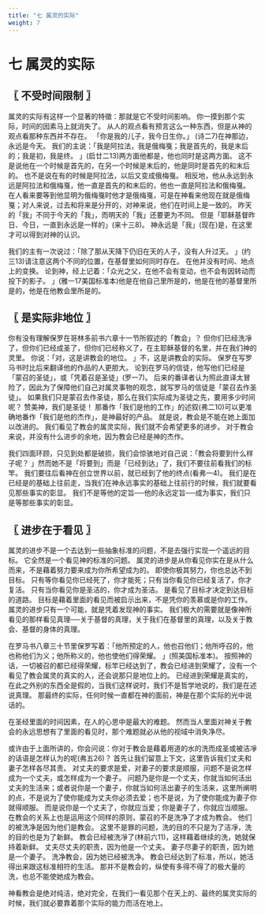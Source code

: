 ```yaml
---
title: "七 属灵的实际"
weight: 7
---
```


# 七 属灵的实际


## 〖 不受时间限制 〗

属灵的实际有这样一个显著的特徵：那就是它不受时间影响。
你一摸到那个实际，时间的因素马上就消失了。
从人的观点看有预言这么一种东西，但是从神的观点看那种东西并不存在。
「你是我的儿子，我今日生你。」
(诗二7)在神那边，永远是今天。
我们的主说：「我是阿拉法，我是俄梅戛；我是首先的，我是末后的；我是初，我是终。
」(启廿二13)两方面他都是，他也同时是这两方面。
这不是说他在一个时候是首先的，在另一个时候是末后的，他是同时是首先的和末后的。
也不是说在有的时候是阿拉法，以后又变成俄梅戛。
相反地，他从永远到永远是阿拉法和俄梅戛，他一直是首先的和末后的，他也一直是阿拉法和俄梅戛。
在人看来要等到他显明为俄梅戛时他才是俄梅戛，可是在神看来他现在就是俄梅戛；对人来说，过去和将来是分开的，对神来说，他们在时间上是一致的。
昨天的「我」不同于今天的「我」，而明天的「我」还要更为不同。
但是「耶稣基督昨日、今日，一直到永远是一样的」(来十三8)。
神永远是「我」(现在)是，在这里才可以得到对神的认识。

我们的主有一次说过：「除了那从天降下仍旧在天的人子，没有人升过天。
」(约三13)请注意这两个不同的位置，在基督里如何同时存在。
在他并没有时间、地点上的变换。
论到神，经上记着：「众光之父，在他不会有变动，也不会有因转动而投下的影子。
」(雅一17美国标准本)他是在他自己里所是的，他是在他的基督里所是的，他是在他教会里所是的。

## 〖 是实际非地位 〗

你有没有理解保罗在哥林多前书六章十一节所叙述的「教会」？
但你们已经洗凈了，但你们已经成圣了，但你们已经称义了，在主耶稣基督的名里，并在我们神的灵里。
你说：「对，这是讲教会的地位。
」不，这是讲教会的实际。
保罗在写罗马书时比后来翻译他的作品的人更胆大。
论到在罗马的信徒，他写他们已经是「蒙召的圣徒」，或「凭着召是圣徒」(罗一7)。
后来的番译者认为照此直译太冒险了，因此为了保障他们自己对属灵事物的观念，就写罗马的信徒是「蒙召去作圣徒」。
如果我们只是蒙召去作圣徒，那么在我们实际成为圣徒之先，要用多少时间呢？
赞美神，我们是圣徒！
那番作「我们是他的工作」的述叙(弗二10)可以更准确地番作「我们是他的杰作」，是神最好的产品。
就是说，教会是不能在她上面加以改进的。
我们看见了教会的属灵实际，我们就不会希望更多的进步。
对于教会来说，并没有什么进步的余地，因为教会已经是神的杰作。

我们四面环顾，只见到处都是破损，我们会惊骇地对自己说：「教会将要到什么样子呢？
」然而她不是「将要到」而是「已经到达」了，我们不要往前看我们的标竿。
我们要往后看神在创立世界以前，就已经到了他的终点(看弗一4)。
我们是在已经是的基础上往前走，当我们在神永远事实的基础上往前行的时候，我们就要看见那些事实的彰显。
我们不是等他的定旨──他的永远定旨──成为事实，我们只是等那些事实的彰显。

## 〖 进步在于看见 〗

属灵的进步不是一个去达到一些抽象标准的问题，不是去强行实现一个遥远的目标。
它全然是一个看见神的标准的问题。
属灵的进步是从你看见你实在是从什么而来，不是藉着努力要来成为你所希望成为的。
即使你极其努力，你也总达不到目标。
只有等你看见你已经死了，你才能死；只有当你看见你已经复活了，你才复活。
只有当你看见你是圣洁的，你才成为圣洁。
是看见了目标才决定到达目标的道路。
目标是藉着里面的看见而被启示出来，不是凭你的羡慕或是你的工作。
属灵的进步只有一个可能，就是凭着发现神的事实。
我们极大的需要就是像神所看见的那样看见真理──关于基督的真理，关于我们在基督里的真理，以及关于教会、基督的身体的真理。

在罗马书八章三十节里保罗写着：「他所预定的人，他也召他们；他所呼召的，他也称他们为义；他所称义的，他也使他们得荣耀。
」(照美国标准本)。
按照神的话，一切被召的都已经得荣耀，标竿已经达到了，教会已经进到荣耀了，没有一个看见了教会属灵的真实的人，还会说那只是地位上的。
已经进到荣耀是真实的，在此之外别的东西全是假的，当我们这样说时，我们不是哲学地说的，我们是在述说真理。
那最终的实际，任何时候一直都在神的面前，神是在那个实际的光中说话的。

在圣经里面的时间因素，在人的心思中是最大的难题。
然而当人里面对神关于教会的永远思想有了里面的看见时，那个难题就必从他的视域中消失净尽。

或许由于上面所讲的，你会问说：你对于教会是藉着用道的水的洗而成圣或被洁凈的话语是怎样认为的呢(弗五26)？
首先让我们留意上下文，这里告诉我们丈夫和妻子怎样各尽其责。
对丈夫的要求是爱，对妻子的要求是顺服，问题不是说怎样成为一个丈夫，或怎样成为一个妻子。
问题乃是你是一个丈夫，你就当如何活出丈夫的生活来；或者说你是一个妻子，你就当如何活出妻子的生活来，这里所阐明的点，不是说为了使你能成为丈夫你必须去爱；也不是说，为了使你能成为妻子你就得顺服。
而是说你是一个丈夫了，你就应当爱；你是妻子了，你就应当顺服。
在教会的关系上也是运用这个同样的原则，蒙召的不是洗净了才成为教会。
他们的被洗净是因为他们是教会。
这里不是罪的问题，洗的目的不只是为了洁凈，洗的目的也是为了新鲜。
教会已经被洗凈了(林前六11)，这样藉着继续的洗，她就保持着新鲜。
丈夫尽丈夫的职责，因为他是一个丈夫。
妻子尽妻子的职责，因为她是一个妻子。
洗净教会，因为她已经被洗净。
教会已经达到了标准，所以，她活得出来跟这标准相符的生活。
那并不是教会的，纵使有多得不得了的极大量的洗，也总不能使她成为教会。

神看教会是绝对纯洁，绝对完全，在我们一看见那个在天上的、最终的属灵实际的时候，我们就必要靠着那个实际的能力而活在地上。

